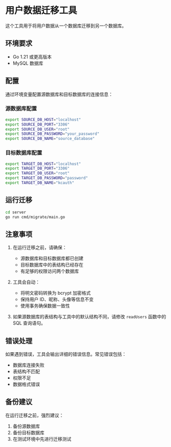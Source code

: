 # 用户数据迁移工具

这个工具用于将用户数据从一个数据库迁移到另一个数据库。

## 环境要求

- Go 1.21 或更高版本
- MySQL 数据库

## 配置

通过环境变量配置源数据库和目标数据库的连接信息：

### 源数据库配置
```bash
export SOURCE_DB_HOST="localhost"
export SOURCE_DB_PORT="3306"
export SOURCE_DB_USER="root"
export SOURCE_DB_PASSWORD="your_password"
export SOURCE_DB_NAME="source_database"
```

### 目标数据库配置
```bash
export TARGET_DB_HOST="localhost"
export TARGET_DB_PORT="3306"
export TARGET_DB_USER="root"
export TARGET_DB_PASSWORD="password"
export TARGET_DB_NAME="kcauth"
```

## 运行迁移

```bash
cd server
go run cmd/migrate/main.go
```

## 注意事项

1. 在运行迁移之前，请确保：
   - 源数据库和目标数据库都已创建
   - 目标数据库中的表结构已经存在
   - 有足够的权限访问两个数据库

2. 工具会自动：
   - 将明文密码转换为 bcrypt 加密格式
   - 保持用户 ID、昵称、头像等信息不变
   - 使用事务确保数据一致性

3. 如果源数据库的表结构与工具中的默认结构不同，请修改 `readUsers` 函数中的 SQL 查询语句。

## 错误处理

如果遇到错误，工具会输出详细的错误信息。常见错误包括：
- 数据库连接失败
- 表结构不匹配
- 权限不足
- 数据格式错误

## 备份建议

在运行迁移之前，强烈建议：
1. 备份源数据库
2. 备份目标数据库
3. 在测试环境中先进行迁移测试 
